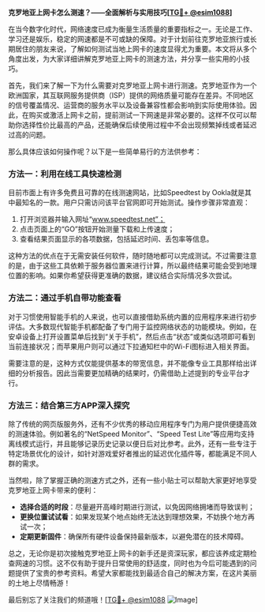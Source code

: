 **克罗地亚上网卡怎么测速？——全面解析与实用技巧[[TG💪+ @esim1088](https://t.me/s/esim1088)]**

在当今数字化时代，网络速度已成为衡量生活质量的重要指标之一。无论是工作、学习还是娱乐，稳定的网速都是不可或缺的保障。对于计划前往克罗地亚旅行或长期居住的朋友来说，了解如何测试当地上网卡的速度显得尤为重要。本文将从多个角度出发，为大家详细讲解克罗地亚上网卡的测速方法，并分享一些实用的小技巧。

首先，我们来了解一下为什么需要对克罗地亚上网卡进行测速。克罗地亚作为一个欧洲国家，其互联网服务提供商（ISP）提供的网络质量可能存在差异。不同地区的信号覆盖情况、运营商的服务水平以及设备兼容性都会影响到实际使用体验。因此，在购买或激活上网卡之前，提前测试一下网速是非常必要的。这样不仅可以帮助你选择性价比最高的产品，还能确保后续使用过程中不会出现频繁掉线或者延迟过高的问题。

那么具体应该如何操作呢？以下是一些简单易行的方法供参考：

### 方法一：利用在线工具快速检测
目前市面上有许多免费且可靠的在线测速网站，比如Speedtest by Ookla就是其中最知名的一款。用户只需访问该平台官网即可开始测试。操作步骤非常直观：
1. 打开浏览器并输入网址“www.speedtest.net”；
2. 点击页面上的“GO”按钮开始测量下载和上传速度；
3. 查看结果页面显示的各项数据，包括延迟时间、丢包率等信息。

这种方法的优点在于无需安装任何软件，随时随地都可以完成测试。不过需要注意的是，由于这些工具依赖于服务器位置来进行计算，所以最终结果可能会受到地理位置的影响。如果你希望获得更准确的数据，建议结合实际情况多次尝试。

### 方法二：通过手机自带功能查看
对于习惯使用智能手机的人来说，也可以直接借助系统内置的应用程序来进行初步评估。大多数现代智能手机都配备了专门用于监控网络状态的功能模块。例如，在安卓设备上打开设置菜单后找到“关于手机”，然后点击“状态”或类似选项即可看到当前连接状况；而苹果用户则可以通过下拉通知栏中的Wi-Fi图标进入相关界面。
  
需要注意的是，这种方式仅能提供基本的带宽信息，并不能像专业工具那样给出详细的分析报告。因此当需要更加精确的结果时，仍需借助上述提到的专业平台才行。

### 方法三：结合第三方APP深入探究
除了传统的网页版服务外，还有不少优秀的移动应用程序专门为用户提供便捷高效的测速体验。例如著名的“NetSpeed Monitor”、“Speed Test Lite”等应用均支持离线模式运行，并且能够记录历史记录以便日后对比参考。此外，还有一些专注于特定场景优化的设计，如针对游戏爱好者推出的延迟优化插件等，都能满足不同人群的需求。

当然啦，除了掌握正确的测速方式之外，还有一些小贴士可以帮助大家更好地享受克罗地亚上网卡带来的便利：
- **选择合适的时段**：尽量避开高峰时期进行测试，以免因网络拥堵而导致误判；
- **更换位置试试看**：如果发现某个地点始终无法达到理想效果，不妨换个地方再试一次；
- **定期更新固件**：确保所有硬件设备保持最新版本，以避免潜在的技术障碍。

总之，无论你是初次接触克罗地亚上网卡的新手还是资深玩家，都应该养成定期检查网速的习惯。这不仅有助于提升日常使用的舒适度，同时也为今后可能遇到的问题提供了宝贵的参考资料。希望大家都能找到最适合自己的解决方案，在这片美丽的土地上尽情畅游！

最后别忘了关注我们的频道哦！[[TG💪+ @esim1088](https://t.me/s/esim1088) ![Image](https://i.postimg.cc/4NQfJmqS/Snipaste-2025-05-13-00-14-12.png)]
